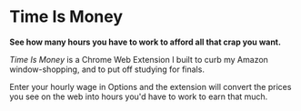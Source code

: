 # Time Is Money

__See how many hours you have to work to afford all that crap you want.__

*Time Is Money* is a Chrome Web Extension I built to curb my Amazon window-shopping, and to put off studying for finals.

Enter your hourly wage in Options and the extension will convert the prices you see on the web into hours you'd have to work to earn that much. 